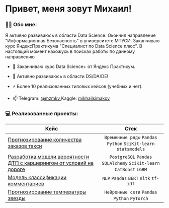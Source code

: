# Привет, меня зовут Михаил!

### :man_technologist: Обо мне:

Я активно развиваюсь в области Data Science. Окончил направление "Информационная Безопасность" в университете МТУСИ. Заканчиваю курс ЯндексПрактикума "Специалист по Data Science плюс".  В настоящий момент нахожусь в поисках работы по данному направлению


- :telescope: Заканчиваю курс Data Science+ от Яндекс Практикум.

- :seedling: Активно развиваюсь в области DS/DA/DE!

- :zap: Более 10 реализованных типовых кейсов (учебных и нет).

- :mailbox: Telegram: <a href="https://t.me/mzmkv/"> @mzmkv </a> Kaggle: <a href="https://www.kaggle.com/mikhailsimakov"> mikhailsimakov </a>

### 💻 Реализованные проекты:

| Кейс                                                            | Стек              |
| ----------------------------------------------------------------| :---------------: |
| <a href="https://github.com/msmkv/time-rows_taxi">Прогнозирование количества заказов такси</a>| `Временные ряды` `Pandas` `Python` `SciKit-learn` `statsmodels` |
| <a href="https://">Разработка модели вероятности ДТП с каршерингом от условий на дороге</a>| `PostgreSQL` `Pandas` `SQLAlchemy` `SciKit-learn` `CatBoost` `LGBM` |
| <a href="https://">Модель классификации комментариев</a>| `NLP` `Pandas` `BERT` `nltk` `tf-idf` |
| <a href="https://">Прогнозирование температуры звезды</a>| `Нейронные сети` `Pandas` `Python` `PyTorch` |



